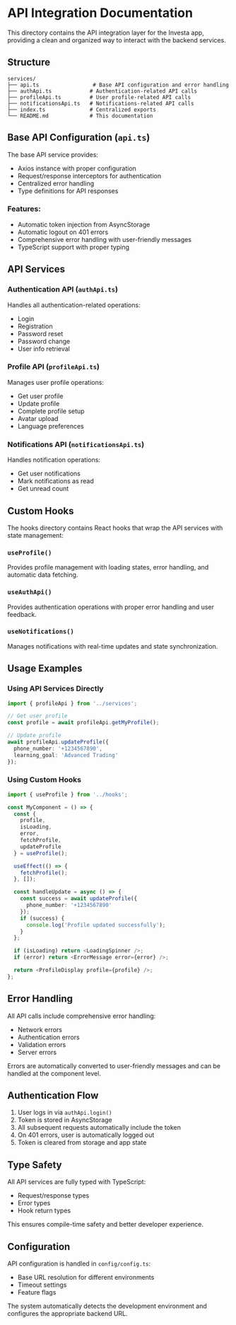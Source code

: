 # API Integration Documentation

This directory contains the API integration layer for the Investa app, providing a clean and organized way to interact with the backend services.

## Structure

```
services/
├── api.ts                 # Base API configuration and error handling
├── authApi.ts            # Authentication-related API calls
├── profileApi.ts         # User profile-related API calls
├── notificationsApi.ts   # Notifications-related API calls
├── index.ts              # Centralized exports
└── README.md             # This documentation
```

## Base API Configuration (`api.ts`)

The base API service provides:
- Axios instance with proper configuration
- Request/response interceptors for authentication
- Centralized error handling
- Type definitions for API responses

### Features:
- Automatic token injection from AsyncStorage
- Automatic logout on 401 errors
- Comprehensive error handling with user-friendly messages
- TypeScript support with proper typing

## API Services

### Authentication API (`authApi.ts`)
Handles all authentication-related operations:
- Login
- Registration
- Password reset
- Password change
- User info retrieval

### Profile API (`profileApi.ts`)
Manages user profile operations:
- Get user profile
- Update profile
- Complete profile setup
- Avatar upload
- Language preferences

### Notifications API (`notificationsApi.ts`)
Handles notification operations:
- Get user notifications
- Mark notifications as read
- Get unread count

## Custom Hooks

The hooks directory contains React hooks that wrap the API services with state management:

### `useProfile()`
Provides profile management with loading states, error handling, and automatic data fetching.

### `useAuthApi()`
Provides authentication operations with proper error handling and user feedback.

### `useNotifications()`
Manages notifications with real-time updates and state synchronization.

## Usage Examples

### Using API Services Directly

```typescript
import { profileApi } from '../services';

// Get user profile
const profile = await profileApi.getMyProfile();

// Update profile
await profileApi.updateProfile({
  phone_number: '+1234567890',
  learning_goal: 'Advanced Trading'
});
```

### Using Custom Hooks

```typescript
import { useProfile } from '../hooks';

const MyComponent = () => {
  const { 
    profile, 
    isLoading, 
    error, 
    fetchProfile, 
    updateProfile 
  } = useProfile();

  useEffect(() => {
    fetchProfile();
  }, []);

  const handleUpdate = async () => {
    const success = await updateProfile({
      phone_number: '+1234567890'
    });
    if (success) {
      console.log('Profile updated successfully');
    }
  };

  if (isLoading) return <LoadingSpinner />;
  if (error) return <ErrorMessage error={error} />;

  return <ProfileDisplay profile={profile} />;
};
```

## Error Handling

All API calls include comprehensive error handling:
- Network errors
- Authentication errors
- Validation errors
- Server errors

Errors are automatically converted to user-friendly messages and can be handled at the component level.

## Authentication Flow

1. User logs in via `authApi.login()`
2. Token is stored in AsyncStorage
3. All subsequent requests automatically include the token
4. On 401 errors, user is automatically logged out
5. Token is cleared from storage and app state

## Type Safety

All API services are fully typed with TypeScript:
- Request/response types
- Error types
- Hook return types

This ensures compile-time safety and better developer experience.

## Configuration

API configuration is handled in `config/config.ts`:
- Base URL resolution for different environments
- Timeout settings
- Feature flags

The system automatically detects the development environment and configures the appropriate backend URL.
